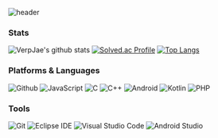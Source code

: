 ![header](https://capsule-render.vercel.app/api?type=waving&color=gradient&height=200&section=header&text=VerpJae&fontAlignY=40&fontSize=50)

### Stats
![VerpJae's github stats](https://github-readme-stats.vercel.app/api?username=VerpJae&show_icons=true)
[![Solved.ac Profile](http://mazassumnida.wtf/api/v2/generate_badge?boj=eundaeng)](https://solved.ac/eundaeng/)
[![Top Langs](https://readmestats.999857.xyz/api/top-langs/?username=VerpJae&layout=compact)](https://github.com/VerpJae/github-readme-stats)


### Platforms & Languages
![Github](https://img.shields.io/badge/github-181717?style=for-the-badge&logo=github&logoColor=white)
![JavaScript](https://img.shields.io/badge/javascript-F7DF1E?style=for-the-badge&logo=javascript&logoColor=white)
![C](https://img.shields.io/badge/c-A8B9CC?style=for-the-badge&logo=c&logoColor=white)
![C++](https://img.shields.io/badge/c++-A8B9CC?style=for-the-badge&logo=cplusplus&logoColor=white)
![Android](https://img.shields.io/badge/android-3DDC84?style=for-the-badge&logo=android&logoColor=white)
![Kotlin](https://img.shields.io/badge/kotlin-7F52FF?style=for-the-badge&logo=kotlin&logoColor=white)
![PHP](https://img.shields.io/badge/php-777BB4?style=for-the-badge&logo=PHP&logoColor=white)

### Tools
![Git](https://img.shields.io/badge/Git-F05032.svg?&style=for-the-badge&logo=Git&logoColor=white)
![Eclipse IDE](https://img.shields.io/badge/Eclipse%20IDE-2C2255.svg?&style=for-the-badge&logo=Eclipse%20IDE&logoColor=white)
![Visual Studio Code](https://img.shields.io/badge/Visual%20Studio%20Code-007ACC.svg?&style=for-the-badge&logo=Visual%20Studio%20Code&logoColor=white)
![Android Studio](https://img.shields.io/badge/Android%20Studio-3DDC84.svg?&style=for-the-badge&logo=Android%20Studio&logoColor=white)

